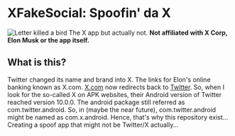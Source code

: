 # XFakeSocial: Spoofin' da X
![Letter killed a bird](https://github.com/theinsidersandrush/XFakeSocial/assets/87752859/205e636d-c629-458b-9309-056c455acb08)
The X app but actually not. __Not affiliated with X Corp, Elon Musk or the app itself.__

## What is this?
Twitter changed its name and brand into X. The links for Elon's online banking known as X.com. [X.com](http://x.com) now redirects back to [Twitter](https://twitter.com). So, when I look for the so-called X on APK websites, their Android version of Twitter reached version 10.0.0. The android package still referred as com.twitter.android. So, in (maybe the near future), com.twitter.android might be named as com.x.android. Hence, that's why this repository exist... Creating a spoof app that might not be Twitter/X actually...
